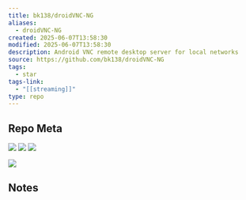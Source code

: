 ```yaml
---
title: bk138/droidVNC-NG
aliases:
  - droidVNC-NG
created: 2025-06-07T13:58:30
modified: 2025-06-07T13:58:30
description: Android VNC remote desktop server for local networks
source: https://github.com/bk138/droidVNC-NG
tags:
  - star
tags-link:
  - "[[streaming]]"
type: repo
---
```

## Repo Meta

![](https://img.shields.io/github/stars/bk138/droidVNC-NG?style=for-the-badge&label=stars) ![](https://img.shields.io/github/repo-size/bk138/droidVNC-NG?style=for-the-badge&label=size) ![](https://img.shields.io/github/created-at/bk138/droidVNC-NG?style=for-the-badge&label=since)

[![](https://github-readme-stats.vercel.app/api/pin/?username=bk138&repo=droidVNC-NG&bg_color=00000000)](https://github.com/bk138/droidVNC-NG)

## Notes


